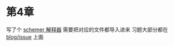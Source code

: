 # 第4章

写了个 [schemer 解释器](https://github.com/ruandao/sicp/blob/master/exercise/4/test.scm)  需要把对应的文件都导入进来
习题大部分都在 [blog/issue](https://github.com/ruandao/blog/issues?q=is%3Aissue+is%3Aclosed) 上面